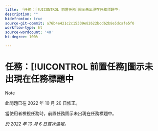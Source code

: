 ```yaml
---
title: 「任務：[!UICONTROL 前置任務]圖示未出現在任務標題中」
description: ""
hidefromtoc: true
source-git-commit: a76b4e421c2c15339e82622bcd62b8e5dcafe5f0
workflow-type: ht
source-wordcount: '40'
ht-degree: 100%

---
```



# 任務：[!UICONTROL 前置任務]圖示未出現在任務標題中

>[!NOTE]
>
>此問題已在 2022 年 10 月 20 日修正。

當使用者檢視任務時，前置任務圖示未出現在任務標題中。

_於 2022 年 10 月 6 日首次通報。_

